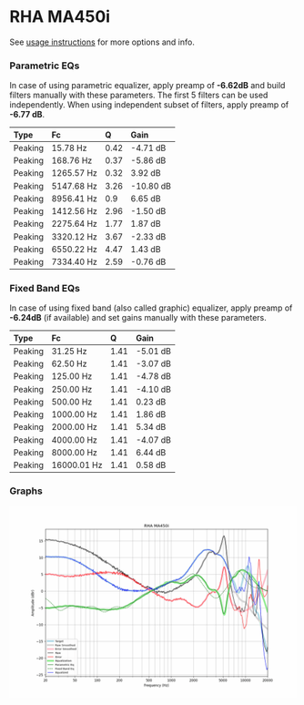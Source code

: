 # RHA MA450i
See [usage instructions](https://github.com/jaakkopasanen/AutoEq#usage) for more options and info.

### Parametric EQs
In case of using parametric equalizer, apply preamp of **-6.62dB** and build filters manually
with these parameters. The first 5 filters can be used independently.
When using independent subset of filters, apply preamp of **-6.77 dB**.

| Type    | Fc         |    Q | Gain      |
|:--------|:-----------|:-----|:----------|
| Peaking | 15.78 Hz   | 0.42 | -4.71 dB  |
| Peaking | 168.76 Hz  | 0.37 | -5.86 dB  |
| Peaking | 1265.57 Hz | 0.32 | 3.92 dB   |
| Peaking | 5147.68 Hz | 3.26 | -10.80 dB |
| Peaking | 8956.41 Hz | 0.9  | 6.65 dB   |
| Peaking | 1412.56 Hz | 2.96 | -1.50 dB  |
| Peaking | 2275.64 Hz | 1.77 | 1.87 dB   |
| Peaking | 3320.12 Hz | 3.67 | -2.33 dB  |
| Peaking | 6550.22 Hz | 4.47 | 1.43 dB   |
| Peaking | 7334.40 Hz | 2.59 | -0.76 dB  |

### Fixed Band EQs
In case of using fixed band (also called graphic) equalizer, apply preamp of **-6.24dB**
(if available) and set gains manually with these parameters.

| Type    | Fc          |    Q | Gain     |
|:--------|:------------|:-----|:---------|
| Peaking | 31.25 Hz    | 1.41 | -5.01 dB |
| Peaking | 62.50 Hz    | 1.41 | -3.07 dB |
| Peaking | 125.00 Hz   | 1.41 | -4.78 dB |
| Peaking | 250.00 Hz   | 1.41 | -4.10 dB |
| Peaking | 500.00 Hz   | 1.41 | 0.23 dB  |
| Peaking | 1000.00 Hz  | 1.41 | 1.86 dB  |
| Peaking | 2000.00 Hz  | 1.41 | 5.34 dB  |
| Peaking | 4000.00 Hz  | 1.41 | -4.07 dB |
| Peaking | 8000.00 Hz  | 1.41 | 6.44 dB  |
| Peaking | 16000.01 Hz | 1.41 | 0.58 dB  |

### Graphs
![](./RHA%20MA450i.png)